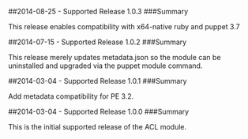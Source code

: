 ##2014-08-25 - Supported Release 1.0.3
###Summary

This release enables compatibility with x64-native ruby and puppet 3.7

##2014-07-15 - Supported Release 1.0.2
###Summary

This release merely updates metadata.json so the module can be uninstalled and
upgraded via the puppet module command.

##2014-03-04 - Supported Release 1.0.1
###Summary

Add metadata compatibility for PE 3.2.

##2014-03-04 - Supported Release 1.0.0
###Summary

This is the initial supported release of the ACL module.
